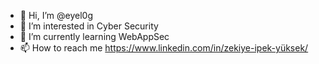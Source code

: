 - 👋 Hi, I’m @eyel0g
- 👀 I’m interested in Cyber Security
- 🌱 I’m currently learning WebAppSec
- 📫 How to reach me https://www.linkedin.com/in/zekiye-ipek-yüksek/

